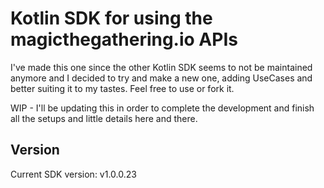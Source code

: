 # Kotlin SDK for using the magicthegathering.io APIs

I've made this one since the other Kotlin SDK seems to not be maintained anymore and I decided to try and make a new one, adding UseCases and better suiting it to my tastes. Feel free to use or fork it.

WIP - I'll be updating this in order to complete the development and finish all the setups and little details here and there.

## Version
Current SDK version: v1.0.0.23
